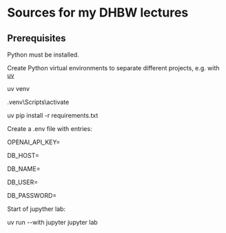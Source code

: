 # Sources for my DHBW lectures
## Prerequisites
Python must be installed.

Create Python virtual environments to separate different projects, e.g. with [uv](https://docs.astral.sh/uv/)

uv venv

.venv\Scripts\activate

uv pip install -r requirements.txt


Create a .env file with entries:

OPENAI_API_KEY=

DB_HOST=

DB_NAME=

DB_USER=

DB_PASSWORD=

Start of jupyther lab:

uv run --with jupyter jupyter lab